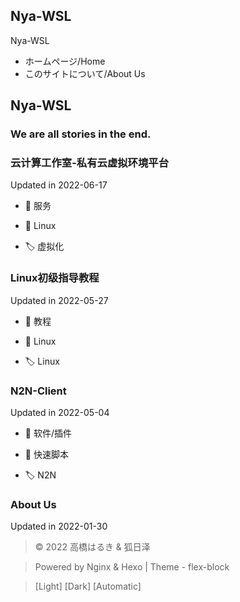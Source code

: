 
## Nya-WSL

Nya-WSL

*   ホームページ/Home
*   このサイトについて/About Us

## Nya-WSL

### We are all stories in the end.

### 云计算工作室-私有云虚拟环境平台

Updated in 2022-06-17

*   📒 服务
*   📒 Linux

*   🏷️ 虚拟化

### Linux初级指导教程

Updated in 2022-05-27

*   📒 教程
*   📒 Linux

*   🏷️ Linux

### N2N-Client

Updated in 2022-05-04

*   📒 软件/插件
*   📒 快速脚本

*   🏷️ N2N

### About Us

Updated in 2022-01-30

> © 2022 高橋はるき & 狐日泽

> Powered by Nginx & Hexo | Theme - flex-block

> [Light] [Dark] [Automatic]